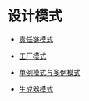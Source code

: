 # 设计模式

- [责任链模式](http://www.zhenchao.org/2016/09/11/chain-of-responsibility/)

- [工厂模式](http://www.zhenchao.org/2016/10/15/design-pattern-factory/)

- [单例模式与多例模式](http://www.zhenchao.org/2016/10/15/design-pattern-singleton/)

- [生成器模式](http://www.zhenchao.org/2016/10/23/design-pattern-builder/)
